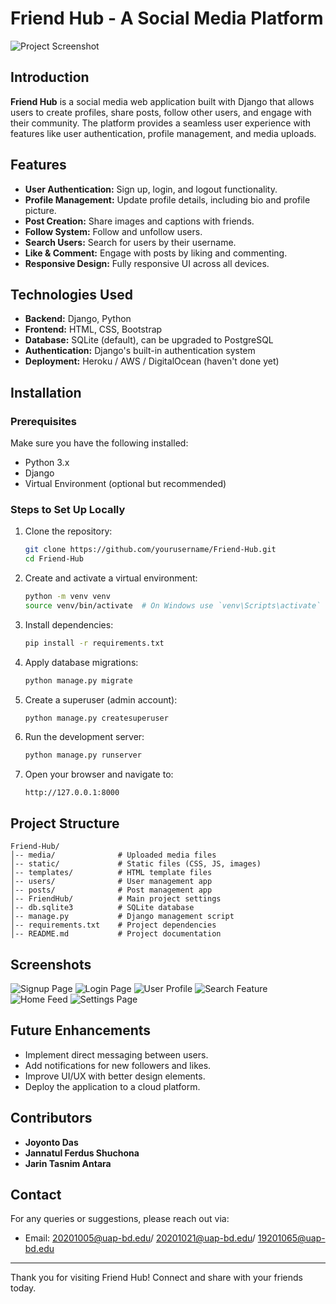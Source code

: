 # Friend Hub - A Social Media Platform

![Project Screenshot](https://github.com/JoyontoJoyXD/Friend-Hub-DjangoProject/blob/main/Screenshot%20(1491).png)


## Introduction
**Friend Hub** is a social media web application built with Django that allows users to create profiles, share posts, follow other users, and engage with their community. The platform provides a seamless user experience with features like user authentication, profile management, and media uploads.

## Features
- **User Authentication:** Sign up, login, and logout functionality.
- **Profile Management:** Update profile details, including bio and profile picture.
- **Post Creation:** Share images and captions with friends.
- **Follow System:** Follow and unfollow users.
- **Search Users:** Search for users by their username.
- **Like & Comment:** Engage with posts by liking and commenting.
- **Responsive Design:** Fully responsive UI across all devices.

## Technologies Used
- **Backend:** Django, Python
- **Frontend:** HTML, CSS, Bootstrap
- **Database:** SQLite (default), can be upgraded to PostgreSQL
- **Authentication:** Django's built-in authentication system
- **Deployment:** Heroku / AWS / DigitalOcean (haven't done yet)

## Installation

### Prerequisites
Make sure you have the following installed:
- Python 3.x
- Django
- Virtual Environment (optional but recommended)

### Steps to Set Up Locally
1. Clone the repository:
   ```bash
   git clone https://github.com/yourusername/Friend-Hub.git
   cd Friend-Hub
   ```

2. Create and activate a virtual environment:
   ```bash
   python -m venv venv
   source venv/bin/activate  # On Windows use `venv\Scripts\activate`
   ```

3. Install dependencies:
   ```bash
   pip install -r requirements.txt
   ```

4. Apply database migrations:
   ```bash
   python manage.py migrate
   ```

5. Create a superuser (admin account):
   ```bash
   python manage.py createsuperuser
   ```

6. Run the development server:
   ```bash
   python manage.py runserver
   ```

7. Open your browser and navigate to:
   ```
   http://127.0.0.1:8000
   ```

## Project Structure
```
Friend-Hub/
│-- media/              # Uploaded media files
│-- static/             # Static files (CSS, JS, images)
│-- templates/          # HTML template files
│-- users/              # User management app
│-- posts/              # Post management app
│-- FriendHub/          # Main project settings
│-- db.sqlite3          # SQLite database
│-- manage.py           # Django management script
│-- requirements.txt    # Project dependencies
│-- README.md           # Project documentation
```

## Screenshots
![Signup Page](https://github.com/JoyontoJoyXD/Friend-Hub-DjangoProject/blob/main/Screenshot%20(1491).png)
![Login Page](https://github.com/JoyontoJoyXD/Friend-Hub-DjangoProject/blob/main/Screenshot%20(1492).png)
![User Profile](https://github.com/JoyontoJoyXD/Friend-Hub-DjangoProject/blob/main/Screenshot%20(1488).png)
![Search Feature](https://github.com/JoyontoJoyXD/Friend-Hub-DjangoProject/blob/main/Screenshot%20(1494).png)
![Home Feed](https://github.com/JoyontoJoyXD/Friend-Hub-DjangoProject/blob/main/Screenshot%20(1490).png)
![Settings Page](https://github.com/JoyontoJoyXD/Friend-Hub-DjangoProject/blob/main/Screenshot%20(1493).png)

## Future Enhancements
- Implement direct messaging between users.
- Add notifications for new followers and likes.
- Improve UI/UX with better design elements.
- Deploy the application to a cloud platform.

## Contributors
- **Joyonto Das**  
- **Jannatul Ferdus Shuchona**  
- **Jarin Tasnim Antara**


## Contact
For any queries or suggestions, please reach out via:
- Email: 20201005@uap-bd.edu/ 20201021@uap-bd.edu/ 19201065@uap-bd.edu

---

Thank you for visiting Friend Hub! Connect and share with your friends today.

